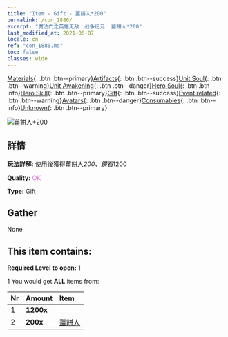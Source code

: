 ```yaml
---
title: "Item - Gift - 薑餅人*200"
permalink: /con_1886/
excerpt: "魔法门之英雄无敌：战争纪元  薑餅人*200"
last_modified_at: 2021-06-07
locale: cn
ref: "con_1886.md"
toc: false
classes: wide
---
```

 [Materials](/ItemsCN/){: .btn .btn--primary}[Artifacts](/ItemsCN/Artifacts/){: .btn .btn--success}[Unit Soul](/ItemsCN/UnitSoul/){: .btn .btn--warning}[Unit Awakening](/ItemsCN/UnitAwakening/){: .btn .btn--danger}[Hero Soul](/ItemsCN/HeroSoul/){: .btn .btn--info}[Hero Skill](/ItemsCN/HeroSkill/){: .btn .btn--primary}[Gift](/ItemsCN/Gift/){: .btn .btn--success}[Event related](/ItemsCN/Events/){: .btn .btn--warning}[Avatars](/ItemsCN/Avatars/){: .btn .btn--danger}[Consumables](/ItemsCN/Consumables/){: .btn .btn--info}[Unknown](/ItemsCN/Unknown/){: .btn .btn--primary}

 ![薑餅人*200](/images/t/i_907507.png)

## 詳情
 **玩法詳解:** 使用後獲得薑餅人*200、鑽石*1200

 **Quality:** <span style="color: #DA70D6">OK</span>

 **Type:** Gift

## Gather

  None

## This item contains:

 **Required Level to open:** 1

 1 You would get **ALL** items  from:

  | Nr | Amount |     Item    |
  |:---|:-------|:------------|
  | 1 |  **1200x** | <i class="fas fa-gem"/> |  | 
  | 2 |  **200x** | [薑餅人](/cn/Items/con_1092/) |  | 
